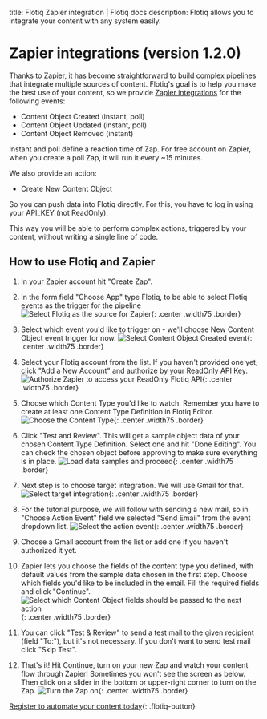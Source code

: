 title: Flotiq Zapier integration | Flotiq docs
description: Flotiq allows you to integrate your content with any system easily.

# Zapier integrations (version 1.2.0)

Thanks to Zapier, it has become straightforward to build complex pipelines that integrate multiple sources of content. Flotiq's goal is to help you make the best use of your content, so we provide [Zapier integrations](https://zapier.com/apps/flotiq/integrations) 
for the following events:

* Content Object Created (instant, poll)
* Content Object Updated (instant, poll)
* Content Object Removed (instant)

Instant and poll define a reaction time of Zap. For free account on Zapier, when you create a poll Zap, it will run it every ~15 minutes.

We also provide an action:

* Create New Content Object

So you can push data into Flotiq directly. For this, you have to log in using your API_KEY (not ReadOnly).

This way you will be able to perform complex actions, triggered by your content,
without writing a single line of code.

## How to use Flotiq and Zapier

1. In your Zapier account hit "Create Zap".
2. In the form field "Choose App" type Flotiq, to be able to select Flotiq events as the trigger for the pipeline
    ![Select Flotiq as the source for Zapier](images/zapier/zapier-1.png){: .center .width75 .border}

3. Select which event you'd like to trigger on - we'll choose New Content Object event trigger for now.
    ![Select Content Object Created event](images/zapier/1.2.0/zapier-2.png){: .center .width75 .border}

4. Select your Flotiq account from the list. If you haven't provided one yet, click "Add a New Account" and authorize by your ReadOnly API Key.
    ![Authorize Zapier to access your ReadOnly Flotiq API](images/zapier/1.2.0/zapier-3.png){: .center .width75 .border}

5. Choose which Content Type you'd like to watch. Remember you have to create at least one Content Type Definition in Flotiq Editor.
    ![Choose the Content Type](images/zapier/1.2.0/zapier-4.png){: .center .width75 .border}

6. Click "Test and Review". This will get a sample object data of your chosen Content Type Definition. Select one and hit "Done Editing". You can check the chosen object before approving to make sure everything is in place.
    ![Load data samples and proceed](images/zapier/1.2.0/zapier-5.png){: .center .width75 .border}

7. Next step is to choose target integration. We will use Gmail for that.
    ![Select target integration](images/zapier/1.2.0/zapier-6.png){: .center .width75 .border}

8. For the tutorial purpose, we will follow with sending a new mail, so in "Choose Action Event" field we selected "Send Email" from the event dropdown list.
    ![Select the action event](images/zapier/zapier-7.png){: .center .width75 .border}

9. Choose a Gmail account from the list or add one if you haven't authorized it yet.

10. Zapier lets you choose the fields of the content type you defined, with default values from the sample data chosen in the first step. Choose which fields you'd like to be included in the email. Fill the required fields and click "Continue".
    ![Select which Content Object fields should be passed to the next action](images/zapier/1.2.0/zapier-8.png){: .center .width75 .border}

11. You can click "Test & Review" to send a test mail to the given recipient (field "To:"), but it's not necessary. If you don't want to send test mail click "Skip Test".

12. That's it! Hit Continue, turn on your new Zap and watch your content flow through Zapier! Sometimes you won't see the screen as below. Then click on a slider in the bottom or upper-right corner to turn on the Zap.
    ![Turn the Zap on](images/zapier/zapier-9.png){: .center .width75 .border}

    
[Register to automate your content today](https://editor.flotiq.com/register.html){: .flotiq-button}
